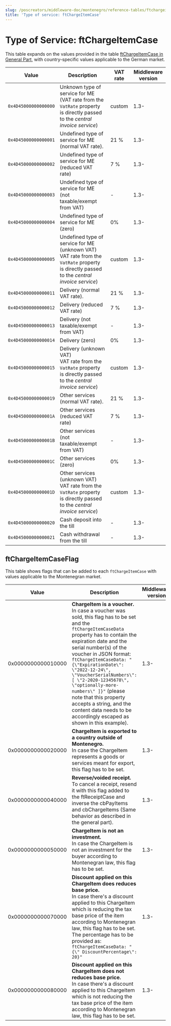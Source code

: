 ```yaml
---
slug: /poscreators/middleware-doc/montenegro/reference-tables/ftchargeitemcase
title: 'Type of service: ftChargeItemCase'
---
```


# Type of Service: ftChargeItemCase

This table expands on the values provided in the table [ftChargeItemCase in General Part](../../general/reference-tables/reference-tables.md#type-of-service-ftchargeitemcase), with country-specific values applicable to the German market.


| **Value** | **Description** | **VAT rate** | **Middleware version** |
|---|---|---|---|
| `0x4D45000000000000` | Unknown type of service for ME (VAT rate from the `VatRate` property is directly passed to the _central invoice service_) | custom | 1.3- |
| `0x4D45000000000001` | Undefined type of service for ME (normal VAT rate). | 21 % | 1.3- |
| `0x4D45000000000002` | Undefined type of service for ME (reduced VAT rate) | 7 %   | 1.3- |
| `0x4D45000000000003` | Undefined type of service for ME (not taxable/exempt from VAT) | - | 1.3- |
| `0x4D45000000000004` | Undefined type of service for ME (zero) | 0% | 1.3- |
| `0x4D45000000000005` | Undefined type of service for ME (unknown VAT) <br />VAT rate from the `VatRate` property is directly passed to the _central invoice service_) | custom | 1.3- |
| `0x4D45000000000011` | Delivery (normal VAT rate). | 21 % | 1.3- |
| `0x4D45000000000012` | Delivery (reduced VAT rate) | 7 %   | 1.3- |
| `0x4D45000000000013` | Delivery (not taxable/exempt from VAT) | - | 1.3- |
| `0x4D45000000000014` | Delivery (zero) | 0% | 1.3- |
| `0x4D45000000000015` | Delivery (unknown VAT) <br />VAT rate from the `VatRate` property is directly passed to the _central invoice service_) | custom | 1.3- |
| `0x4D45000000000019` | Other services (normal VAT rate). | 21 % | 1.3- |
| `0x4D4500000000001A` | Other services (reduced VAT rate) | 7 %   | 1.3- |
| `0x4D4500000000001B` | Other services (not taxable/exempt from VAT) | - | 1.3- |
| `0x4D4500000000001C` | Other services (zero) | 0% | 1.3- |
| `0x4D4500000000001D` | Other services (unknown VAT) <br />VAT rate from the `VatRate` property is directly passed to the _central invoice service_) | custom | 1.3- |
| `0x4D45000000000020` | Cash deposit into the till | - | 1.3- |
| `0x4D45000000000021` | Cash withdrawal from the till | - | 1.3- |

## ftChargeItemCaseFlag

This table shows flags that can be added to each `ftChargeItemCase` with values applicable to the Montenegran market. 

| Value | Description | Middleware version |
|---|---|---|
| 0x0000000000010000 | **ChargeItem is a voucher.** <br />In case a voucher was sold, this flag has to be set and the `ftChargeItemCaseData` property has to contain the expiration date and the serial number(s) of the voucher in JSON format: `ftChargeItemCaseData: "{\"ExpirationDate\": \"2022-12-24\", \"VoucherSerialNumbers\": [ \"2-2020-12345678\", \"optionally-more-numbers\" ]}"` (please note that this property accepts a string, and the content data needs to be accordingly escaped as shown in this example). | 1.3- |
| 0x0000000000020000 | **ChargeItem is exported to a country outside of Montenegro.** <br />In case the ChargeItem represents a goods or services meant for export, this flag has to be set. | 1.3- |
| 0x0000000000040000 | **Reverse/voided receipt.** <br />To cancel a receipt, resend it with this flag added to the ftReceiptCase and inverse the cbPayItems and cbChargeItems (Same behavior as described in the general part).| 1.3- |
| 0x0000000000050000 | **ChargeItem is not an investment.** <br />In case the ChargeItem is not an investment for the buyer according to Montenegran law, this flag has to be set. | 1.3- |
| 0x0000000000070000 | **Discount applied on this ChargeItem does reduces base price.** <br />In case there's a discount applied to this ChargeItem which is reducing the tax base price of the item according to Montenegran law, this flag has to be set. The percentage has to be provided as:  `ftChargeItemCaseData: "{\" DiscountPercentage\": 20}"` | 1.3- |
| 0x0000000000080000 | **Discount applied on this ChargeItem does not reduces base price.** <br />In case there's a discount applied to this ChargeItem which is not reducing the tax base price of the item according to Montenegran law, this flag has to be set. | 1.3- |
